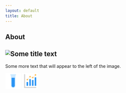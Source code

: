 ```yaml
---
layout: default
title: About
---
```


## About

<div style="clear: both;">
  <div style="float: left; margin-right 1em;">
    <img src="images/test-tube.jpg" width="50">
  </div>
  <div>
    <h2>Some title text</h2>
    <p>Some more text that will appear to the left of the image.</p>
  </div>
</div>

<img src="images/test-tube.png" width="50"> 

<img src="images/statistics-graph.png" width="50">

